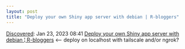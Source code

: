 ```yaml
---
layout: post
title: "Deploy your own Shiny app server with debian | R-bloggers"
---
```

[Discovered](http://rolandtanglao.com/2020/07/29/p1-blogthis-checkvist-list-links-to-blog/): Jan 23, 2023 08:41 [Deploy your own Shiny app server with debian ¦ R-bloggers](https://www.r-bloggers.com/2023/01/deploy-your-own-shiny-app-server-with-debian/) <-- deploy on localhost with tailscale and/or ngrok?
